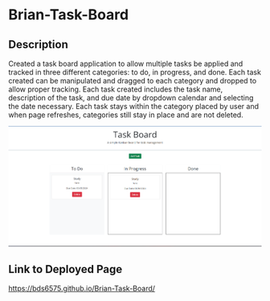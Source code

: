 # Brian-Task-Board
## Description

Created a task board application to allow multiple tasks be applied and tracked in three different categories: to do, in progress, and done. Each task created can be manipulated and dragged to each category and dropped to allow proper tracking. Each task created includes the task name, description of the task, and due date by dropdown calendar and selecting the date necessary. Each task stays within the category placed by user and when page refreshes, categories still stay in place and are not deleted.  


![](./assets/images/taskboardscreenshot.png)


## Link to Deployed Page
https://bds6575.github.io/Brian-Task-Board/
